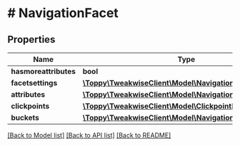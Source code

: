 # # NavigationFacet

## Properties

Name | Type | Description | Notes
------------ | ------------- | ------------- | -------------
**hasmoreattributes** | **bool** |  | [optional]
**facetsettings** | [**\Toppy\TweakwiseClient\Model\NavigationFacetSettings**](NavigationFacetSettings.md) |  | [optional]
**attributes** | [**\Toppy\TweakwiseClient\Model\NavigationFacetAttribute[]**](NavigationFacetAttribute.md) |  | [optional]
**clickpoints** | [**\Toppy\TweakwiseClient\Model\Clickpoint[]**](Clickpoint.md) |  | [optional]
**buckets** | [**\Toppy\TweakwiseClient\Model\NavigationFacetBucket[]**](NavigationFacetBucket.md) |  | [optional]

[[Back to Model list]](../../README.md#models) [[Back to API list]](../../README.md#endpoints) [[Back to README]](../../README.md)
